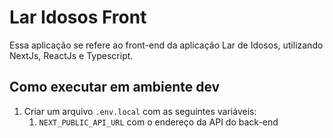 # Lar Idosos Front
Essa aplicação se refere ao front-end da aplicação Lar de Idosos, utilizando NextJs, ReactJs e Typescript.

## Como executar em ambiente dev
1. Criar um arquivo `.env.local` com as seguintes variáveis:
   1. `NEXT_PUBLIC_API_URL` com o endereço da API do back-end
